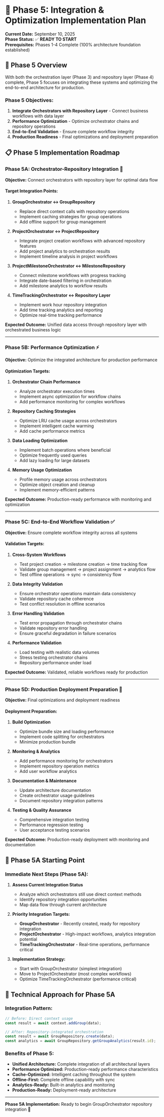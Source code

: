 # 🚀 Phase 5: Integration & Optimization Implementation Plan

**Current Date:** September 10, 2025  
**Phase Status:** ✅ **READY TO START**  
**Prerequisites:** Phases 1-4 Complete (100% architecture foundation established)

## 🎯 Phase 5 Overview

With both the orchestration layer (Phase 3) and repository layer (Phase 4) complete, Phase 5 focuses on integrating these systems and optimizing the end-to-end architecture for production.

### **Phase 5 Objectives:**
1. **Integrate Orchestrators with Repository Layer** - Connect business workflows with data layer
2. **Performance Optimization** - Optimize orchestrator chains and repository operations
3. **End-to-End Validation** - Ensure complete workflow integrity
4. **Production Readiness** - Final optimizations and deployment preparation

## 📋 Phase 5 Implementation Roadmap

### **Phase 5A: Orchestrator-Repository Integration** 🔗
**Objective:** Connect orchestrators with repository layer for optimal data flow

#### Target Integration Points:
1. **GroupOrchestrator ↔ GroupRepository**
   - Replace direct context calls with repository operations
   - Implement caching strategies for group operations
   - Add offline support for group management

2. **ProjectOrchestrator ↔ ProjectRepository**
   - Integrate project creation workflows with advanced repository features
   - Add project analytics to orchestration results
   - Implement timeline analysis in project workflows

3. **ProjectMilestoneOrchestrator ↔ MilestoneRepository**
   - Connect milestone workflows with progress tracking
   - Integrate date-based filtering in orchestration
   - Add milestone analytics to workflow results

4. **TimeTrackingOrchestrator ↔ Repository Layer**
   - Implement work hour repository integration
   - Add time tracking analytics and reporting
   - Optimize real-time tracking performance

**Expected Outcome:** Unified data access through repository layer with orchestrated business logic

---

### **Phase 5B: Performance Optimization** ⚡
**Objective:** Optimize the integrated architecture for production performance

#### Optimization Targets:
1. **Orchestrator Chain Performance**
   - Analyze orchestrator execution times
   - Implement async optimization for workflow chains
   - Add performance monitoring for complex workflows

2. **Repository Caching Strategies**
   - Optimize LRU cache usage across orchestrators
   - Implement intelligent cache warming
   - Add cache performance metrics

3. **Data Loading Optimization**
   - Implement batch operations where beneficial
   - Optimize frequently used queries
   - Add lazy loading for large datasets

4. **Memory Usage Optimization**
   - Profile memory usage across orchestrators
   - Optimize object creation and cleanup
   - Implement memory-efficient patterns

**Expected Outcome:** Production-ready performance with monitoring and optimization

---

### **Phase 5C: End-to-End Workflow Validation** ✅
**Objective:** Ensure complete workflow integrity across all systems

#### Validation Targets:
1. **Cross-System Workflows**
   - Test project creation → milestone creation → time tracking flow
   - Validate group management → project assignment → analytics flow
   - Test offline operations → sync → consistency flow

2. **Data Integrity Validation**
   - Ensure orchestrator operations maintain data consistency
   - Validate repository cache coherence
   - Test conflict resolution in offline scenarios

3. **Error Handling Validation**
   - Test error propagation through orchestrator chains
   - Validate repository error handling
   - Ensure graceful degradation in failure scenarios

4. **Performance Validation**
   - Load testing with realistic data volumes
   - Stress testing orchestrator chains
   - Repository performance under load

**Expected Outcome:** Validated, reliable workflows ready for production

---

### **Phase 5D: Production Deployment Preparation** 🚀
**Objective:** Final optimizations and deployment readiness

#### Deployment Preparation:
1. **Build Optimization**
   - Optimize bundle size and loading performance
   - Implement code splitting for orchestrators
   - Minimize production bundle

2. **Monitoring & Analytics**
   - Add performance monitoring for orchestrators
   - Implement repository operation metrics
   - Add user workflow analytics

3. **Documentation & Maintenance**
   - Update architecture documentation
   - Create orchestrator usage guidelines
   - Document repository integration patterns

4. **Testing & Quality Assurance**
   - Comprehensive integration testing
   - Performance regression testing
   - User acceptance testing scenarios

**Expected Outcome:** Production-ready deployment with monitoring and documentation

## 🎯 Phase 5A Starting Point

### **Immediate Next Steps (Phase 5A):**

1. **Assess Current Integration Status**
   - Analyze which orchestrators still use direct context methods
   - Identify repository integration opportunities
   - Map data flow through current architecture

2. **Priority Integration Targets:**
   - **GroupOrchestrator** - Recently created, ready for repository integration
   - **ProjectOrchestrator** - High-impact workflows, analytics integration potential
   - **TimeTrackingOrchestrator** - Real-time operations, performance critical

3. **Implementation Strategy:**
   - Start with GroupOrchestrator (simplest integration)
   - Move to ProjectOrchestrator (most complex workflows)
   - Optimize TimeTrackingOrchestrator (performance critical)

## 🔧 Technical Approach for Phase 5A

### **Integration Pattern:**
```typescript
// Before: Direct context usage
const result = await context.addGroup(data);

// After: Repository-integrated orchestration  
const result = await GroupRepository.create(data);
const analytics = await GroupRepository.getGroupAnalytics(result.id);
```

### **Benefits of Phase 5:**
- **Unified Architecture:** Complete integration of all architectural layers
- **Performance Optimized:** Production-ready performance characteristics
- **Cache-Optimized:** Intelligent caching throughout the system
- **Offline-First:** Complete offline capability with sync
- **Analytics-Ready:** Built-in analytics and monitoring
- **Production-Ready:** Deployment-ready architecture

---

**Phase 5A Implementation:** Ready to begin GroupOrchestrator repository integration 🚀
